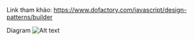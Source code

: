 Link tham khảo: https://www.dofactory.com/javascript/design-patterns/builder

Diagram
![Alt text](image.png)